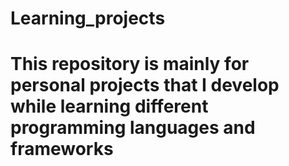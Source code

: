 # Learning_projects
# This repository is mainly for personal projects that I develop while learning different programming languages and frameworks
